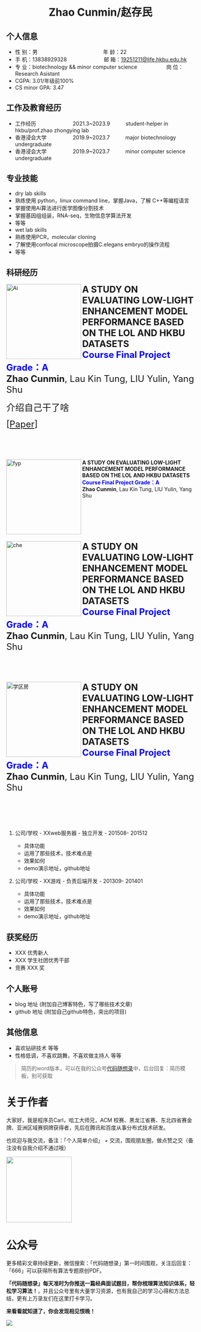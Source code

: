  <center>
     <h1>Zhao Cunmin/赵存民</h1>
 </center>

## 个人信息 

* 性 别：男&emsp;&emsp;&emsp;&emsp;&emsp;&emsp;&emsp;&emsp;&emsp;&emsp;&emsp;&emsp;&ensp;年 龄：22  
* 手 机：13838929328 &emsp;&emsp;&emsp;&emsp;&emsp;&emsp;&ensp;  邮 箱：19251211@life.hkbu.edu.hk    
* 专 业：biotechnology && minor computer science &emsp;&emsp;&emsp;&emsp;&emsp; 岗 位：Research Asistant
* CGPA: 3.01/年级前100%
* CS minor GPA: 3.47

## 工作及教育经历

* 工作经历&emsp;&emsp;&emsp;&emsp;&emsp;&emsp;&emsp;2021.3~2023.9&emsp;&emsp;&emsp;student-helper in hkbu/prof.zhao zhongying lab       
* 香港浸会大学&emsp;&emsp;&emsp;&emsp;&emsp;2019.9~2023.7&emsp;&emsp;&emsp;major biotechnology undergraduate         
* 香港浸会大学&emsp;&emsp;&emsp;&emsp;&emsp;2019.9~2023.7&emsp;&emsp;&emsp;minor computer science undergraduate

## 专业技能
* dry lab skills
* 熟练使用 python，linux command line，掌握Java，了解 C++等编程语言
* 掌握使用Ai算法进行医学图像分割技术
* 掌握基因组组装，RNA-seq，生物信息学算法开发
* 等等
* wet lab skills
* 熟练使用PCR，molecular cloning
* 了解使用confocal microscope拍摄C.elegans embryo的操作流程
* 等等

## 科研经历
<p>
  <img width="200" alt="Ai" src="https://github.com/cuminzhao/Markdown-Resume-Template/assets/80189429/e28d8106-aa58-43ad-9186-7eeab9853ed9" align="left"> 
  <font size="5">
    <strong>
      A STUDY ON EVALUATING LOW-LIGHT ENHANCEMENT MODEL PERFORMANCE BASED ON THE LOL AND HKBU DATASETS
    </strong>
    <br />
    <span style="color:blue">
      <strong>
        Course Final Project Grade：A
      </strong>
    </span>
    <br />
    <strong>Zhao Cunmin</strong>, Lau Kin Tung, LIU Yulin, Yang Shu
    
   介绍自己干了啥
   
[[Paper](https://github.com/cuminzhao/Markdown-Resume-Template/files/12819132/group_2_comp3065_final_project.copy.pdf)]
  </font>

</p>

<br />
<br />
<br />


<p>
  <img width="200" alt="fyp" src="https://github.com/cuminzhao/Markdown-Resume-Template/assets/80189429/2c64baf4-5bb5-4338-aee0-506fc0d55b9a" align="left"
  <font size="5">
    <strong>
      A STUDY ON EVALUATING LOW-LIGHT ENHANCEMENT MODEL PERFORMANCE BASED ON THE LOL AND HKBU DATASETS
    </strong>
    <br />
    <span style="color:blue">
      <strong>
        Course Final Project Grade：A
      </strong>
    </span>
    <br />
    <strong>Zhao Cunmin</strong>, Lau Kin Tung, LIU Yulin, Yang Shu
  </font>
</p>

<br />
<br />
<br />
<br />
<br />

<p>
  <img width="200" alt="che" src="https://github.com/cuminzhao/Markdown-Resume-Template/assets/80189429/d1200366-3abf-4e58-9329-479c4c2adee2" align="left"> 
  <font size="5">
    <strong>
      A STUDY ON EVALUATING LOW-LIGHT ENHANCEMENT MODEL PERFORMANCE BASED ON THE LOL AND HKBU DATASETS
    </strong>
    <br />
    <span style="color:blue">
      <strong>
        Course Final Project Grade：A
      </strong>
    </span>
    <br />
    <strong>Zhao Cunmin</strong>, Lau Kin Tung, LIU Yulin, Yang Shu
  </font>
</p>

<br />
<br />
<br />


<p>
  <img width="200" alt="学区房" src="https://github.com/cuminzhao/Markdown-Resume-Template/assets/80189429/cb1bbb15-60cd-474b-93bf-d763cc3d01aa" align="left"> 
  <font size="5">
    <strong>
      A STUDY ON EVALUATING LOW-LIGHT ENHANCEMENT MODEL PERFORMANCE BASED ON THE LOL AND HKBU DATASETS
    </strong>
    <br />
    <span style="color:blue">
      <strong>
        Course Final Project Grade：A
      </strong>
    </span>
    <br />
    <strong>Zhao Cunmin</strong>, Lau Kin Tung, LIU Yulin, Yang Shu
  </font>
</p>

<br />
<br />
<br />
<br />




1. 公司/学校 - XXweb服务器 - 独立开发 - 201508- 201512 
    * 具体功能 
    * 运用了那些技术，技术难点是
    * 效果如何
    * demo演示地址，github地址 

2. 公司/学校 - XX游戏 - 负责后端开发 - 201309- 201401 
    * 具体功能 
    * 运用了那些技术，技术难点是
    * 效果如何
    * demo演示地址，github地址 

## 获奖经历
* XXX 优秀新人
* XXX 学生社团优秀干部
* 竞赛 XXX 奖

## 个人账号 
* blog 地址 (附加自己博客特色，写了哪些技术文章)
* github 地址 (附加自己github特色，突出的项目)

## 其他信息 
* 喜欢钻研技术 等等
* 性格低调，不喜欢跳舞，不喜欢做主持人 等等 

> 简历的word版本，可以在我的公众号[代码随想录](https://img-blog.csdnimg.cn/20200815195519696.png)中，后台回复：简历模板，别可获取

# 关于作者

大家好，我是程序员Carl，哈工大师兄，ACM 校赛、黑龙江省赛、东北四省赛金牌、亚洲区域赛铜牌获得者，先后在腾讯和百度从事分布式技术研发。

也欢迎与我交流，备注：「个人简单介绍」 + 交流，围观朋友圈，做点赞之交（备注没有自我介绍不通过哦）

<a name="微信"></a>
<img src="https://img-blog.csdnimg.cn/20200814140330894.png" data-img="1" width="175" height="175">

# 公众号

更多精彩文章持续更新，微信搜索：「代码随想录」第一时间围观，关注后回复：「666」可以获得所有算法专题原创PDF。


**「代码随想录」每天准时为你推送一篇经典面试题目，帮你梳理算法知识体系，轻松学习算法！**，并且公众号里有大量学习资源，也有我自己的学习心得和方法总结，更有上万录友们在这里打卡学习。

**来看看就知道了，你会发现相见恨晚！**

<a name="公众号"></a>

![](https://github.com/youngyangyang04/leetcode-master/blob/master/pics/%E5%85%AC%E4%BC%97%E5%8F%B7.png)

